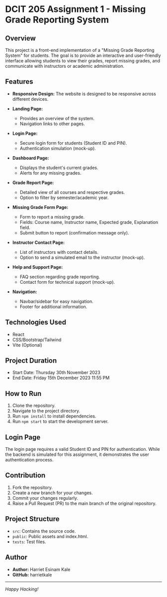 # DCIT 205 Assignment 1 - Missing Grade Reporting System

## Overview

This project is a front-end implementation of a "Missing Grade Reporting System" for students. The goal is to provide an interactive and user-friendly interface allowing students to view their grades, report missing grades, and communicate with instructors or academic administration.

## Features

- **Responsive Design:** The website is designed to be responsive across different devices.
  
- **Landing Page:**
  - Provides an overview of the system.
  - Navigation links to other pages.

- **Login Page:**
  - Secure login form for students (Student ID and PIN).
  - Authentication simulation (mock-up).

- **Dashboard Page:**
  - Displays the student's current grades.
  - Alerts for any missing grades.

- **Grade Report Page:**
  - Detailed view of all courses and respective grades.
  - Option to filter by semester/academic year.

- **Missing Grade Form Page:**
  - Form to report a missing grade.
  - Fields: Course name, Instructor name, Expected grade, Explanation field.
  - Submit button to report (confirmation message only).

- **Instructor Contact Page:**
  - List of instructors with contact details.
  - Option to send a simulated email to the instructor (mock-up).

- **Help and Support Page:**
  - FAQ section regarding grade reporting.
  - Contact form for technical support (mock-up).

- **Navigation:**
  - Navbar/sidebar for easy navigation.
  - Footer for additional information.

## Technologies Used

- React
- CSS/Bootstrap/Tailwind
- Vite (Optional)

## Project Duration

- Start Date: Thursday 30th November 2023
- End Date: Friday 15th December 2023 11:55 PM

## How to Run

1. Clone the repository.
2. Navigate to the project directory.
3. Run `npm install` to install dependencies.
4. Run `npm start` to start the development server.

## Login Page

The login page requires a valid Student ID and PIN for authentication. While the backend is simulated for this assignment, it demonstrates the user authentication process.

## Contribution

1. Fork the repository.
2. Create a new branch for your changes.
3. Commit your changes regularly.
4. Raise a Pull Request (PR) to the main branch of the original repository.

## Project Structure

- `src`: Contains the source code.
- `public`: Public assets and index.html.
- `tests`: Test files.

## Author

- **Author:** Harriet Esinam Kale
- **GitHub:** harrietkale

---

*Happy Hacking!*
